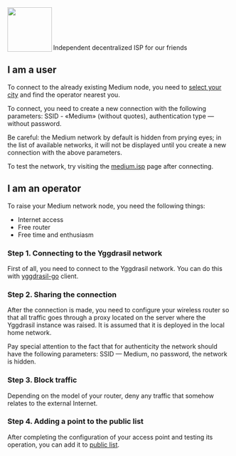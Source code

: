 <img align="left" src="https://i.imgur.com/jwwzAxj.png" width="100px">
<br/><br/><br/><br/>

Independent decentralized ISP for our friends

## I am a user
To connect to the already existing Medium node, you need to [select your city](https://github.com/medium-isp/medium/tree/master/index) and find the operator nearest you.

To connect, you need to create a new connection with the following parameters: SSID - «Medium» (without quotes), authentication type — without password.

Be careful: the Medium network by default is hidden from prying eyes; in the list of available networks, it will not be displayed until you create a new connection with the above parameters.

To test the network, try visiting the [medium.isp](http://medium.isp/) page after connecting.

## I am an operator
To raise your Medium network node, you need the following things:
* Internet access
* Free router
* Free time and enthusiasm

### Step 1. Connecting to the Yggdrasil network
First of all, you need to connect to the Yggdrasil network. You can do this with [yggdrasil-go](https://github.com/yggdrasil-network/yggdrasil-go) client.

### Step 2. Sharing the connection
After the connection is made, you need to configure your wireless router so that all traffic goes through a proxy located on the server where the Yggdrasil instance was raised. It is assumed that it is deployed in the local home network.

Pay special attention to the fact that for authenticity the network should have the following parameters: SSID — Medium, no password, the network is hidden.

### Step 3. Block traffic
Depending on the model of your router, deny any traffic that somehow relates to the external Internet.

### Step 4. Adding a point to the public list
After completing the configuration of your access point and testing its operation, you can add it to [public list](https://github.com/medium-isp/medium/blob/master/CONTRIBUTING.md).
